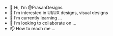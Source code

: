 - 👋 Hi, I’m @PrasanDesigns
- 👀 I’m interested in UI/UX designs, visual designs
- 🌱 I’m currently learning ...
- 💞️ I’m looking to collaborate on ...
- 📫 How to reach me ...

<!---
PrasanDesigns/PrasanDesigns is a ✨ special ✨ repository because its `README.md` (this file) appears on your GitHub profile.
You can click the Preview link to take a look at your changes.
--->
